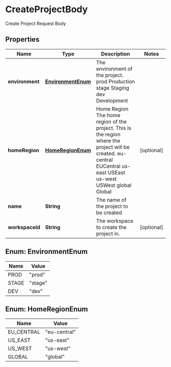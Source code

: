 

# CreateProjectBody

Create Project Request Body

## Properties

| Name | Type | Description | Notes |
|------------ | ------------- | ------------- | -------------|
|**environment** | [**EnvironmentEnum**](#EnvironmentEnum) | The environment of the project. prod Production stage Staging dev Development |  |
|**homeRegion** | [**HomeRegionEnum**](#HomeRegionEnum) | Home Region  The home region of the project. This is the region where the project will be created. eu-central EUCentral us-east USEast us-west USWest global Global |  [optional] |
|**name** | **String** | The name of the project to be created |  |
|**workspaceId** | **String** | The workspace to create the project in. |  [optional] |



## Enum: EnvironmentEnum

| Name | Value |
|---- | -----|
| PROD | &quot;prod&quot; |
| STAGE | &quot;stage&quot; |
| DEV | &quot;dev&quot; |



## Enum: HomeRegionEnum

| Name | Value |
|---- | -----|
| EU_CENTRAL | &quot;eu-central&quot; |
| US_EAST | &quot;us-east&quot; |
| US_WEST | &quot;us-west&quot; |
| GLOBAL | &quot;global&quot; |



